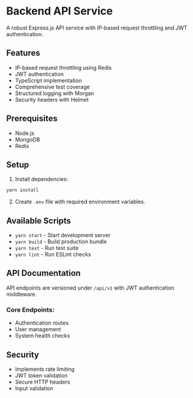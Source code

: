 
# Backend API Service

A robust Express.js API service with IP-based request throttling and JWT authentication.

## Features

- IP-based request throttling using Redis
- JWT authentication
- TypeScript implementation
- Comprehensive test coverage
- Structured logging with Morgan
- Security headers with Helmet

## Prerequisites

- Node.js
- MongoDB
- Redis

## Setup

1. Install dependencies:
```bash
yarn install
```

2. Create `.env` file with required environment variables.

## Available Scripts

- `yarn start` - Start development server
- `yarn build` - Build production bundle
- `yarn test` - Run test suite
- `yarn lint` - Run ESLint checks

## API Documentation

API endpoints are versioned under `/api/v1` with JWT authentication middleware.

### Core Endpoints:
- Authentication routes
- User management
- System health checks

## Security

- Implements rate limiting
- JWT token validation
- Secure HTTP headers
- Input validation
